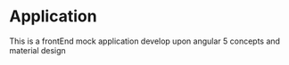 # Application

This is a frontEnd mock application develop upon angular 5 concepts and material design

